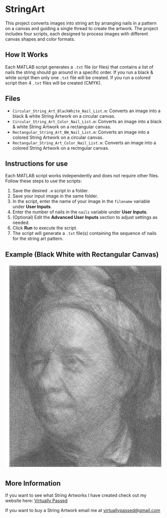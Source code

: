 # StringArt

This project converts images into string art by arranging nails in a pattern on a canvas and guiding a single thread to create the artwork. The project includes four scripts, each designed to process images with different canvas shapes and color formats.

## How It Works

Each MATLAB script generates a `.txt` file (or files) that contains a list of nails the string should go around in a specific order. If you run a black & white script then only one `.txt` file will be created. If you run a colored script then 4 `.txt` files will be created (CMYK).

## Files

- `Circular_String_Art_BlackWhite_Nail_List.m`: Converts an image into a black & white String Artwork on a circular canvas.
- `Circular_String_Art_Color_Nail_List.m`: Converts an image into a black & white String Artwork on a rectangular canvas.
- `Rectangular_String_Art_BW_Nail_List.m`: Converts an image into a colored String Artwork on a circular canvas.
- `Rectangular_String_Art_Color_Nail_List.m`: Converts an image into a colored String Artwork on a rectngular canvas.

## Instructions for use

Each MATLAB script works independently and does not require other files. Follow these steps to use the scripts:

1. Save the desired `.m` script in a folder.
2. Save your input image in the same folder.
3. In the script, enter the name of your image in the `filename` variable under **User Inputs**.
4. Enter the number of nails in the `nails` variable under **User Inputs**.
5. (Optional) Edit the **Advanced User Inputs** section to adjust settings as needed.
6. Click **Run** to execute the script.
7. The script will generate a `.txt` file(s) containing the sequence of nails for the string art pattern.

## Example (Black White with Rectangular Canvas)

![Example 1](images/Euler_BW_String_Art.PNG)

## More Information

If you want to see what String Artworks I have created check out my website here: [Virtually Passed](https://sites.google.com/view/virtuallypassed/home?authuser=0)

If you want to buy a String Artwork email me at virtuallypassed@gmail.com

